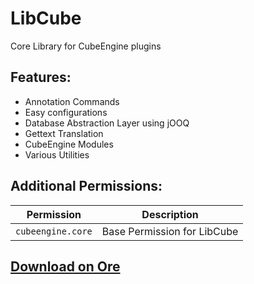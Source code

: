 # LibCube
Core Library for CubeEngine plugins

## Features:
 - Annotation Commands
 - Easy configurations
 - Database Abstraction Layer using jOOQ
 - Gettext Translation
 - CubeEngine Modules
 - Various Utilities

## Additional Permissions:

| Permission | Description |
| --- | --- |
| `cubeengine.core` | Base Permission for LibCube |

## [Download on Ore](https://ore.spongepowered.org/CubeEngine/LibCube)

